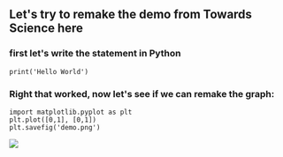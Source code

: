 ## Let's try to remake the demo from Towards Science here
### first let's write the statement in Python
```
print('Hello World')
```
### Right that worked, now let's see if we can remake the graph:
```
import matplotlib.pyplot as plt
plt.plot([0,1], [0,1])
plt.savefig('demo.png')
```
![](demo.png)
